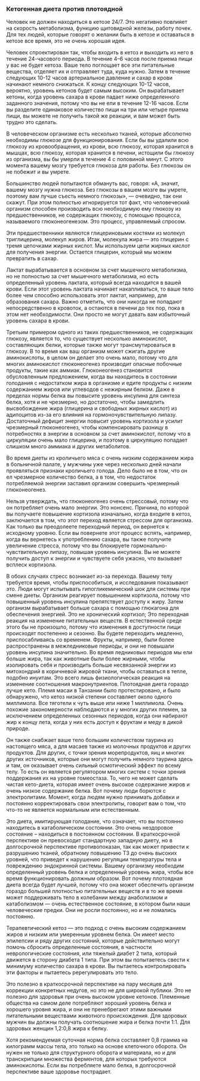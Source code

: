 ### **Кетогенная диета против плотоядной**

Человек не должен находиться в кетозе 24/7. Это негативно повлияет на скорость метаболизма, функцию щитовидной железы, работу почек. Для тех людей, которые говорят о желании быть в кетозе и оставаться в кетозе все время, это не очень хорошая идея.

Человек спроектирован так, чтобы входить в кетоз и выходить из него в течение 24-часового периода. В течение 4–6 часов после приема пищи у вас не будет кетоза. Ваше тело поглощает все эти питательные вещества, отделяет их и отправляет туда, куда нужно. Затем в течение следующих 10-12 часов артериальное давление и сахар в крови начинают немного снижаться. К концу следующих 10-12 часов, вероятно, уровень кетонов будет самым высоким. Он вырабатывает кетоны, когда уровень сахара в крови падает ниже определенного заданного значения, потому что вы не ели в течение 12-16 часов. Если вы разделите одинаковое количество пищи на три или четыре приема пищи, вы можете не получить такой же реакции, и вам может быть трудно это сделать.

В человеческом организме есть несколько тканей, которые абсолютно необходимы глюкозе для функционирования. Если бы вы удалили всю глюкозу из кровообращения, из крови, всю глюкозу, которая хранится в мышцах, всю глюкозу, которая хранится в печени, истощили бы глюкозу из организма, вы бы умерли в течение 4 с половиной минут. С этого момента вашему мозгу требуется глюкоза для работы. Без глюкозы он не побежит и вы умрете.

Большинство людей попытаются обмануть вас, говоря: «А, значит, вашему мозгу нужна глюкоза. Без глюкозы в вашем мозге вы умрете, поэтому вам лучше съесть немного глюкозы», — очевидно, так они скажут. При этом полностью игнорируется тот факт, что человеческий организм способен производить всю необходимую ему глюкозу из предшественников, не содержащих глюкозу, с помощью процесса, называемого глюконеогенезом. Это процесс, управляемый спросом.

Эти предшественники являются глицериновыми костями из молекул триглицерина, молекул жиров. Итак, молекула жира — это глицерин с тремя цепочками жирных кислот. Мы используем цепи жирных кислот для получения энергии. Остается глицерин, который мы можем превратить в сахар.

Лактат вырабатывается в основном за счет мышечного метаболизма, но не полностью за счет мышечного метаболизма, но есть определенный уровень лактата, который всегда находится в вашей крови. Если этот уровень лактата начинает накапливаться, то ваше тело более чем способно использовать этот лактат, например, для образования сахара. Важно отметить, что они никогда не попадают непосредственно в кровоток, а остаются в печени до тех пор, пока в этом нет необходимости. Они просто не могут давать вам избыточный уровень сахара в крови.

Третьим примером одного из таких предшественников, не содержащих глюкозу, является то, что существует несколько аминокислот, составляющих белки, которые также могут трансмутироваться в глюкозу. В то время как ваш организм может сжигать другие аминокислоты, в целом он делает это очень мало, потому что для многих аминокислот глюконеогенез производит опасные побочные продукты, такие как аммиак.
Глюконеогенез становится обусловленным предложением, когда вы находитесь в состоянии голодания с недостатком жира в организме и едите продукты с низким содержанием жиров или углеводов с нежирным белком. Даже в пределах нормы белка вы повысите уровень инсулина для синтеза белка, хотя и не чрезмерно, но достаточно, чтобы замедлить высвобождение жира (глицерина и свободных жирных кислот) из адипоцитов из-за его влияния на гормоночувствительную липазу. Достаточный дефицит энергии повысит уровень кортизола и усилит чрезмерный глюконеогенез, чтобы компенсировать разницу в потребностях в энергии в основном за счет аминокислот, потому что в циркуляции очень мало глицерина, и поэтому в циркуляцию попадает слишком много аммиака и других метаболитов.

Во время диеты из кроличьего мяса с очень низким содержанием жира в больничной палате, у мужчины уже через несколько дней начали проявляться признаки кроличьего голода. Дело было не в том, что он ел чрезмерное количество белка, а в том, что недостаток потребляемой энергии заставил организм совершить чрезмерный глюконеогенез.

Нельзя утверждать, что глюконеогенез очень стрессовый, потому что он потребляет очень мало энергии. Это нонсенс. Причина, по которой вы получаете повышение кортизола изначально, когда входите в кетоз, заключается в том, что этот переход является стрессом для организма. Как только вы преодолеете переходный период, он вернется к исходному уровню. Если вы повернете этот процесс вспять, например, когда вы вернетесь к употреблению сахара, вы также получите увеличение стресса, потому что вы блокируете гормонально-чувствительную липазу, повышая уровень инсулина. Вы не можете получить доступ к энергии и чувствуете себя ужасно, что вызывает всплеск кортизола.

В обоих случаях стресс возникает из-за перехода. Вашему телу требуется время, чтобы приспособиться, и исследования показывают это. Люди могут испытывать гипогликемический шок для системы при смене диеты. Организм реагирует повышением кортизола, потому что повышенный уровень инсулина препятствует доступу к жиру. Затем организм вырабатывает больше сахара с помощью глюкагона для обеспечения энергией.
Это не хронический кортизол; Это переходная реакция на изменение питательных веществ. В естественной среде этого бы не произошло, потому что изменения в доступности пищи происходят постепенно и сезонно. Вы будете переходить медленно, приспосабливаясь со временем.
Фрукты, например, были более распространены в межледниковые периоды, и они не повышали уровень инсулина значительно. Во время ледниковых периодов мы ели больше жира, так как животные были более жирными, чтобы изолировать себя и производить больше несвязанной энергии из митохондрий в коричневой жировой ткани, чтобы оставаться в тепле, подобно инуитам. Это всего лишь физиологическая реакция на изменение соотношения макронутриентов.
Плотоядная диета гораздо лучше кето. Племя масаи в Танзании было протестировано, и было обнаружено, что кетоз низкой степени составляет около одного миллимола. Все тяготели к чуть выше или ниже 1 миллимола. Очень похожие закономерности наблюдаются и у многих других племен, за исключением определенных сезонных периодов, когда они набирают жир к концу лета, когда у них есть доступ к фруктам и меду в дикой природе.

Он также снабжает ваше тело большим количеством таурина из настоящего мяса, а для масаев также из молочных продуктов и других продуктов. Для других, с точки зрения морепродуктов, яиц и многих других источников, которые они могут получить немного таурина здесь и там, он оказывает очень сильный осмотический эффект по всему телу. То есть он является регулятором многих систем с точки зрения поддержания их на уровне гомеостаза. То, чего не может сделать чистая кето-диета, которая имеет очень высокое содержание жиров и очень низкое содержание белка. Вот почему люди борются с электролитами. Момент, когда людям нужно принимать добавки и постоянно корректировать свои электролиты, говорит вам о том, что что-то не является нормальным или естественным.

Это диета, имитирующая голодание, что означает, что вы постоянно находитесь в катаболическом состоянии. Это очень нездоровое состояние – находиться в постоянном состоянии. В краткосрочной перспективе он превосходит стандартную западную диету, но в долгосрочной перспективе противопоказан, так как может привести к разрушению тканей, обратному повышению Т3 до очень высоких уровней, что приведет к нарушению регуляции температуры тела и повреждению эндокринной системы.
Вашему организму необходим определенный уровень белка и определенный уровень жира, чтобы все время функционировать должным образом. Вот почему плотоядная диета всегда будет лучшей, потому что она может обеспечить организм гораздо большей плотностью питательных веществ и в то же время может поддерживать тело в колебании между анаболизмом и катаболизмом — очень естественное состояние, в котором были наши человеческие предки. Они не росли постоянно, но и не ломались постоянно.

Терапевтический кетоз — это подход с очень высоким содержанием жиров и низким или умеренным уровнем белка. Он имеет место эпилепсии и ряду других состояний, которые действительно могут помочь сбросить определенные состояния, в частности неврологические состояния, или тяжелый диабет 2 типа, который движется в сторону диабета 1 типа. При этом вы попытаетесь свести к минимуму количество сахара в крови. Вы пытаетесь контролировать эти факторы и пытаетесь ререгулировать это тело.

Это полезно в краткосрочной перспективе на пару месяцев для коррекции конкретных недугов, но это не для широкой публики. Это не полезно для здоровья при очень высоком уровне кетонов. Племенные общества на самом деле потребляют хороший уровень белка и хорошего уровня жира, и они не пренебрегают этими важными питательными веществами животного происхождения. Для здоровых мужчин вы должны получать соотношение жира и белка почти 1:1. Для здоровых женщин 1,2:0,8 жира к белку.

Хотя рекомендуемая суточная норма белка составляет 0,8 грамма на килограмм массы тела, это только на основе клеточного оборота. Он нужен не только для структурного оборота и материала, но и для транскрипции множества ферментов, для которых требуются аминокислоты. Если вы потребляете мало белка, в долгосрочной перспективе ваше здоровье пострадает.
